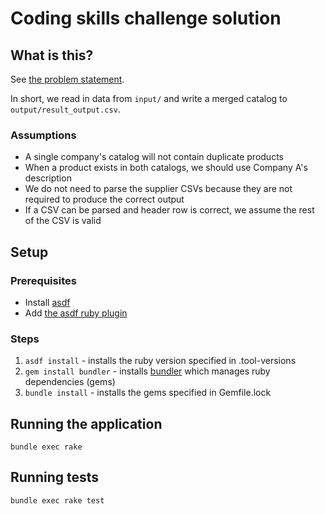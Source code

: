 # Coding skills challenge solution

## What is this?

See [the problem statement](https://github.com/tosumitagrawal/codingskills).

In short, we read in data from `input/` and write a merged catalog to `output/result_output.csv`.

### Assumptions

- A single company's catalog will not contain duplicate products
- When a product exists in both catalogs, we should use Company A's description
- We do not need to parse the supplier CSVs because they are not required to produce the correct output
- If a CSV can be parsed and header row is correct, we assume the rest of the CSV is valid

## Setup

### Prerequisites

- Install [asdf](https://asdf-vm.com/guide/getting-started.html)
- Add [the asdf ruby plugin](https://github.com/asdf-vm/asdf-ruby)

### Steps

1. `asdf install` - installs the ruby version specified in .tool-versions
2. `gem install bundler` - installs [bundler](https://bundler.io/) which manages ruby dependencies (gems)
3. `bundle install` - installs the gems specified in Gemfile.lock

## Running the application

`bundle exec rake`

## Running tests

`bundle exec rake test`
